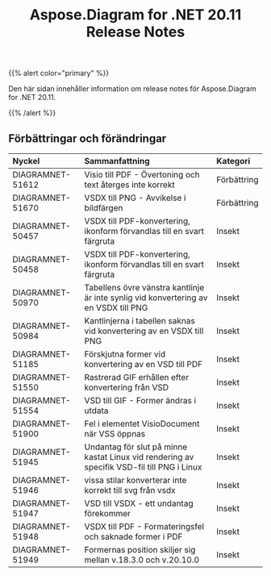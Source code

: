 ﻿---
title: Aspose.Diagram for .NET 20.11 Release Notes
type: docs
weight: 9
url: /sv/net/aspose-diagram-for-net-20-11-release-notes/
---
{{% alert color="primary" %}}

Den här sidan innehåller information om release notes för Aspose.Diagram for .NET 20.11.

{{% /alert %}}
## **Förbättringar och förändringar**  ##

|**Nyckel**|**Sammanfattning**|**Kategori**|
|:- |:- |:- |
|DIAGRAMNET-51612|Visio till PDF - Övertoning och text återges inte korrekt|Förbättring|
|DIAGRAMNET-51670|VSDX till PNG - Avvikelse i bildfärgen|Förbättring|
|DIAGRAMNET-50457|VSDX till PDF-konvertering, ikonform förvandlas till en svart färgruta|Insekt|
|DIAGRAMNET-50458|VSDX till PDF-konvertering, ikonform förvandlas till en svart färgruta|Insekt|
|DIAGRAMNET-50970|Tabellens övre vänstra kantlinje är inte synlig vid konvertering av en VSDX till PNG|Insekt|
|DIAGRAMNET-50984|Kantlinjerna i tabellen saknas vid konvertering av en VSDX till PNG|Insekt|
|DIAGRAMNET-51185|Förskjutna former vid konvertering av en VSD till PDF|Insekt|
|DIAGRAMNET-51550|Rastrerad GIF erhållen efter konvertering från VSD|Insekt|
|DIAGRAMNET-51554|VSD till GIF - Former ändras i utdata|Insekt|
|DIAGRAMNET-51900|Fel i elementet VisioDocument när VSS öppnas|Insekt|
|DIAGRAMNET-51945|Undantag för slut på minne kastat Linux vid rendering av specifik VSD-fil till PNG i Linux|Insekt|
|DIAGRAMNET-51946|vissa stilar konverterar inte korrekt till svg från vsdx|Insekt|
|DIAGRAMNET-51947|VSD till VSDX - ett undantag förekommer|Insekt|
|DIAGRAMNET-51948|VSDX till PDF - Formateringsfel och saknade former i PDF|Insekt|
|DIAGRAMNET-51949|Formernas position skiljer sig mellan v.18.3.0 och v.20.10.0|Insekt|



